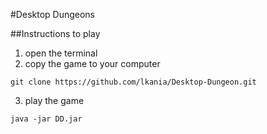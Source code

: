 #Desktop Dungeons

##Instructions to play

1. open the terminal
2. copy the game to your computer 
```
git clone https://github.com/lkania/Desktop-Dungeon.git
```
3. play the game
```
java -jar DD.jar
```
